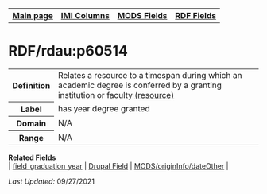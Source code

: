 <!DOCTYPE html>
<html>

<body>
<table style="width:100%">
  <tr>
    <th><a href="index.md">Main page</a></th>
	<th><a href="IMI.md">IMI Columns</a></th>
    <th><a href="MODS.md">MODS Fields</a></th>
    <th><a href="RDF.md">RDF Fields</a></th>
  </tr>
</table>


<h1>RDF/rdau:p60514</h1>
<table>
<tr>
	<th>Definition</th>
	<td>Relates a resource to a timespan during which an academic degree is conferred by a granting institution or faculty <a href="http://www.rdaregistry.info/Elements/u/">(resource)</a></td>
</tr>
<tr>
	<th>Label</th>
	<td>has year degree granted</td>
</tr>
<tr>
	<th>Domain</th>
	<td>N/A</td>
</tr>
<tr>
	<th>Range</th>
	<td>N/A</td>
</tr>
</table>
<dl>
	<dt><b>Related Fields</b></dt>
		| <a href="field_graduation_year.md">field_graduation_year</a> | 
		<a href="DrupalFields.md#graduation-year">Drupal Field</a> |
		<a href="mods.originInfo_dateOther.md">MODS/originInfo/dateOther</a> |
</dl>
<p><i>Last Updated: </i>09/27/2021</p>
</body>
</html>
